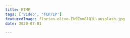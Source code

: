 ```yaml
---
title: RTMP
tags: ['Video', 'TCP/IP']
featuredImage: florian-olivo-Ek9Znm8lQ1U-unsplash.jpg
date: 2020-07-01

---
```


# 
